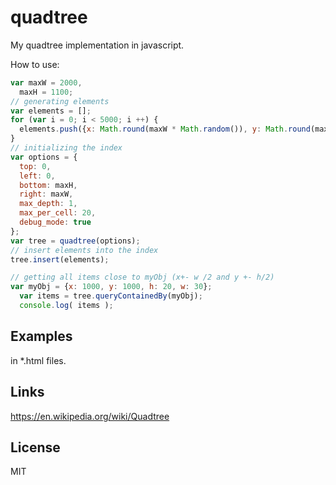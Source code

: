 quadtree
========

My quadtree implementation in javascript.

How to use:
```javascript
var maxW = 2000,
  maxH = 1100;
// generating elements
var elements = [];
for (var i = 0; i < 5000; i ++) {
  elements.push({x: Math.round(maxW * Math.random()), y: Math.round(maxH * Math.random()), w: 1, h: 1});
}
// initializing the index
var options = {
  top: 0,
  left: 0,
  bottom: maxH,
  right: maxW,
  max_depth: 1,
  max_per_cell: 20,
  debug_mode: true
};
var tree = quadtree(options);
// insert elements into the index
tree.insert(elements);

// getting all items close to myObj (x+- w /2 and y +- h/2)
var myObj = {x: 1000, y: 1000, h: 20, w: 30};
  var items = tree.queryContainedBy(myObj);
  console.log( items );
```

Examples 
-----
in *.html files.

Links
-----
https://en.wikipedia.org/wiki/Quadtree

License
----- 
MIT
